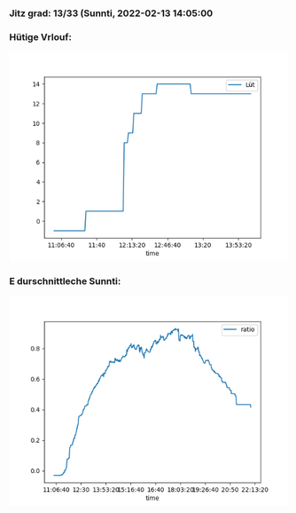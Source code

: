 ### Jitz grad: 13/33 (Sunnti, 2022-02-13 14:05:00

### Hütige Vrlouf:
![Graph](Today.png)

### E durschnittleche Sunnti:
![Graph](Sunnti.png)